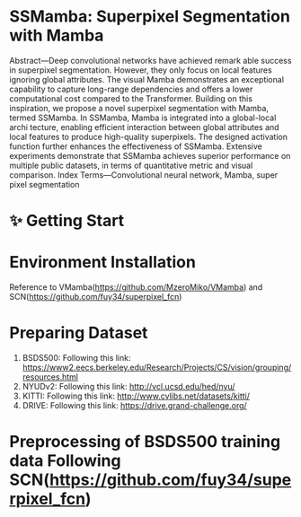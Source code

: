 # SSMamba: Superpixel Segmentation with Mamba

Abstract—Deep convolutional networks have achieved remark
able success in superpixel segmentation. However, they only focus
 on local features ignoring global attributes. The visual Mamba
 demonstrates an exceptional capability to capture long-range
 dependencies and offers a lower computational cost compared
 to the Transformer. Building on this inspiration, we propose a
 novel superpixel segmentation with Mamba, termed SSMamba.
 In SSMamba, Mamba is integrated into a global-local archi
tecture, enabling efficient interaction between global attributes
 and local features to produce high-quality superpixels. The
 designed activation function further enhances the effectiveness
 of SSMamba. Extensive experiments demonstrate that SSMamba
 achieves superior performance on multiple public datasets, in
 terms of quantitative metric and visual comparison.
 Index Terms—Convolutional neural network, Mamba, super
pixel segmentation

# ✨ Getting Start

# Environment Installation

Reference to VMamba(https://github.com/MzeroMiko/VMamba) and SCN(https://github.com/fuy34/superpixel_fcn)

# Preparing Dataset
1. BSDS500: Following this link: https://www2.eecs.berkeley.edu/Research/Projects/CS/vision/grouping/resources.html
2. NYUDv2: Following this link: http://vcl.ucsd.edu/hed/nyu/
3. KITTI: Following this link: http://www.cvlibs.net/datasets/kitti/
4. DRIVE: Following this link: https://drive.grand-challenge.org/

# Preprocessing of BSDS500 training data Following SCN(https://github.com/fuy34/superpixel_fcn)
